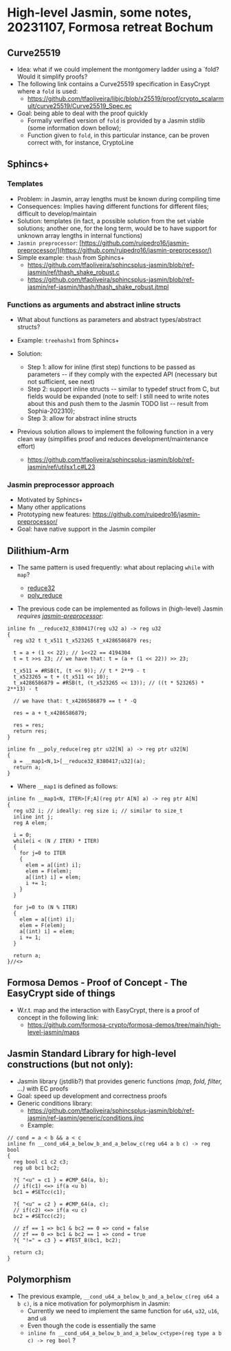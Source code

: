 # High-level Jasmin, some notes, 20231107, Formosa retreat Bochum

## Curve25519

* Idea: what if we could implement the montgomery ladder using a `fold? Would it simplify proofs?
* The following link contains a Curve25519 specification in EasyCrypt where a `fold` is used:
  * https://github.com/tfaoliveira/libjc/blob/x25519/proof/crypto_scalarmult/curve25519/Curve25519_Spec.ec
* Goal: being able to deal with the proof quickly
  * Formally verified version of `fold` is provided by a Jasmin stdlib (some information down bellow);
  * Function given to `fold`, in this particular instance, can be proven correct with, for instance, CryptoLine

## Sphincs+

### Templates

* Problem: in Jasmin, array lengths must be known during compiling time
* Consequences: Implies having different functions for different files; difficult to develop/maintain
* Solution: templates (in fact, a possible solution from the set viable solutions; another one, for the long term, would be to have support for unknown array lengths in internal functions)
* `Jasmin preprocessor`: [https://github.com/ruipedro16/jasmin-preprocessor/](https://github.com/ruipedro16/jasmin-preprocessor/)
* Simple example: `thash` from Sphincs+
  * https://github.com/tfaoliveira/sphincsplus-jasmin/blob/ref-jasmin/ref/thash_shake_robust.c
  * https://github.com/tfaoliveira/sphincsplus-jasmin/blob/ref-jasmin/ref-jasmin/thash/thash_shake_robust.jtmpl

### Functions as arguments and abstract inline structs
* What about functions as parameters and abstract types/abstract structs?
* Example: `treehashx1` from Sphincs+
* Solution: 
  * Step 1: allow for inline (first step) functions to be passed as parameters -- if they comply with the expected API (necessary but not sufficient, see next)
  * Step 2: support inline structs -- similar to typedef struct from C, but fields would be expanded (note to self: I still need to write notes about this and push them to the Jasmin TODO list -- result from Sophia-202310);
  * Step 3: allow for abstract inline structs

* Previous solution allows to implement the following function in a very clean way (simplifies proof and reduces development/maintenance effort)
  * https://github.com/tfaoliveira/sphincsplus-jasmin/blob/ref-jasmin/ref/utilsx1.c#L23

### Jasmin preprocessor approach 

* Motivated by Sphincs+ 
* Many other applications
* Prototyping new features: https://github.com/ruipedro16/jasmin-preprocessor/
* Goal: have native support in the Jasmin compiler


## Dilithium-Arm

* The same pattern is used frequently: what about replacing `while` with `map`?
  * [reduce32](https://github.com/PQClean/PQClean/blob/d3f62d23f651cc87810bac71ab5197a160f6b494/crypto_sign/dilithium3/clean/reduce.c#L33)
  * [poly_reduce](https://github.com/PQClean/PQClean/blob/d3f62d23f651cc87810bac71ab5197a160f6b494/crypto_sign/dilithium3/clean/poly.c#L20C6-L20C42)

* The previous code can be implemented as follows in (high-level) Jasmin *requires [jasmin-preprocessor](https://github.com/ruipedro16/jasmin-preprocessor/)*:

```
inline fn __reduce32_8380417(reg u32 a) -> reg u32
{
  reg u32 t t_x511 t_x523265 t_x4286586879 res;

  t = a + (1 << 22); // 1<<22 == 4194304
  t = t >>s 23; // we have that: t = (a + (1 << 22)) >> 23;

  t_x511 = #RSB(t, (t << 9)); // t * 2**9 - t
  t_x523265 = t + (t_x511 << 10);
  t_x4286586879 = #RSB(t, (t_x523265 << 13)); // ((t * 523265) * 2**13) - t
  
  // we have that: t_x4286586879 == t * -Q 

  res = a + t_x4286586879;

  res = res;
  return res;
}

inline fn __poly_reduce(reg ptr u32[N] a) -> reg ptr u32[N]
{
  a = __map1<N,1>[__reduce32_8380417;u32](a);
  return a;
}
```

* Where `__map1` is defined as follows:

```
inline fn __map1<N, ITER>[F;A](reg ptr A[N] a) -> reg ptr A[N]
{
  reg u32 i; // ideally: reg size i; // similar to size_t
  inline int j;
  reg A elem;

  i = 0;
  while(i < (N / ITER) * ITER)
  {
    for j=0 to ITER
    {
      elem = a[(int) i];
      elem = F(elem);
      a[(int) i] = elem;
      i += 1;
    }
  }

  for j=0 to (N % ITER)
  {
    elem = a[(int) i];
    elem = F(elem);
    a[(int) i] = elem;
    i += 1;
  }

  return a;
}//<>

```

## Formosa Demos - Proof of Concept - The EasyCrypt side of things

* W.r.t. map and the interaction with EasyCrypt, there is a proof of concept in the following link:
  * https://github.com/formosa-crypto/formosa-demos/tree/main/high-level-jasmin/maps


## Jasmin Standard Library for high-level constructions (but not only):

* Jasmin library (jstdlib?) that provides generic functions *(map, fold, filter, ...)* with EC proofs
* Goal: speed up development and correctness proofs
* Generic conditions library:
  * https://github.com/tfaoliveira/sphincsplus-jasmin/blob/ref-jasmin/ref-jasmin/generic/conditions.jinc
  * Example:
```
// cond = a < b && a < c
inline fn __cond_u64_a_below_b_and_a_below_c(reg u64 a b c) -> reg bool
{
  reg bool c1 c2 c3;
  reg u8 bc1 bc2;

  ?{ "<u" = c1 } = #CMP_64(a, b);
  // if(c1) <=> if(a <u b)
  bc1 = #SETcc(c1);

  ?{ "<u" = c2 } = #CMP_64(a, c);
  // if(c2) <=> if(a <u c)
  bc2 = #SETcc(c2);

  // zf == 1 => bc1 & bc2 == 0 => cond = false
  // zf == 0 => bc1 & bc2 == 1 => cond = true
  ?{ "!=" = c3 } = #TEST_8(bc1, bc2); 

  return c3;
}
```

## Polymorphism
* The previous example, `__cond_u64_a_below_b_and_a_below_c(reg u64 a b c)`, is a nice motivation for polymorphism in Jasmin:
  * Currently we need to implement the same function for `u64`, `u32`, `u16`, and `u8`
  * Even though the code is essentially the same
  * `inline fn __cond_u64_a_below_b_and_a_below_c<type>(reg type a b c) -> reg bool` ? 

